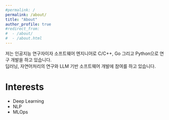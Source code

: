 ```yaml
---
#permalink: /
permalink: /about/
title: "About"
author_profile: true
#redirect_from: 
#  - /about/
#  - /about.html
---
```


저는 인공지능 연구자이자 소프트웨어 엔지니어로 C/C++, Go 그리고 Python으로 연구 개발을 하고 있습니다.  
딥러닝, 자연어처리의 연구와 LLM 기반 소프트웨어 개발에 참여를 하고 있습니다. 

# Interests
* Deep Learning
* NLP
* MLOps
